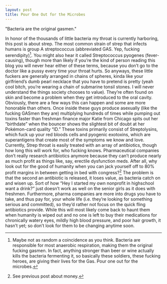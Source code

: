```yaml
---
layout: post
title: Pour One Out for the Microbes
---
```



<div class="message">
"Bacteria are the original gasmen."
</div>

In honor of the thousands of little bacteria my throat is currently harboring, this post is about strep.  The most common strain of strep that infects humans is group A streptococcus (abbreviated GAS.  Yep, fucking serendipity)[^1].  You might also hear it called Streptococcus pyogenes (fever-causing), though more than likely if you’re the kind of person reading this blog you will never hear either of these terms, because you don’t go to the doctor like a pussy every time your throat hurts.  So anyways, these little fuckers are generally arranged in chains of spheres, kinda like your girlfriend’s dumb pearl necklace that you have to pretend is pretty (yeah cool bitch, you’re wearing a chain of submarine tonsil stones.  I will never understand the things society chooses to value).  They’re often found on skin and become a problem when they get introduced to the oral cavity.  Obviously, there are a few ways this can happen and some are more honorable than others.
Once inside these guys produce asexually (like the fucking GASmen they are) multiplying hundreds of times while pumping out toxins faster than freshman finance major Katie from Chicago spits out her “birthdate” when the bouncer shows the slightest bit of doubt at her Pokémon-card quality “ID.”  These toxins primarily consist of Streptolysins, which fuck up your red bloods cells and pyogenic exotoxins, which are superantigens that create most of the symptoms we know and love.
Currently, Strep throat is easily treated with an array of antibiotics, though how long this will work for, who fucking knows.  Pharmaceutical companies don’t really research antibiotics anymore because they can’t produce nearly as much profit as things like, say, erectile dysfunction meds.  After all, why look out for the good of humanity when you can jack yourself off to 80% profit margins in between getting in bed with congress?[^2]  The problem is that the second an antibiotic is released, it loses value, as bacteria catch on and wisen up.  Sort of how “Hey I started my own nonprofit in highschool want a drink?” just doesn’t work as well on the senior girls as it does with freshmen.  Furthermore, pharma companies are more into drugs you have to take, and thus pay for, your whole life (i.e. they’re looking for something serious and committed), so they’d rather not focus on the quick fling antibiotics provide.
While this will most likely come back to haunt them when humanity is wiped out and no one is left to buy their medications for chronically watery eyes, mildly high blood pressure, and poor hair growth, it hasn’t yet; so don’t look for them to be changing anytime soon.

[^1]: Maybe not as random a coincidence as you think.  Bacteria are responsible for most anaerobic respiration, making them the original fucking gasmen.  In fact, anything stronger than beer or wine actually kills the bacteria fermenting it, so basically these soldiers, these fucking heroes, are giving their lives for the Gas.  Pour one out for the microbes.
[^2]: See previous post about money.
